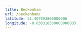 ```yaml
---
title: Beckenham
url: /beckenham/
latitude: 51.407093800000006
longitude: -0.030318300000000003
---
```

